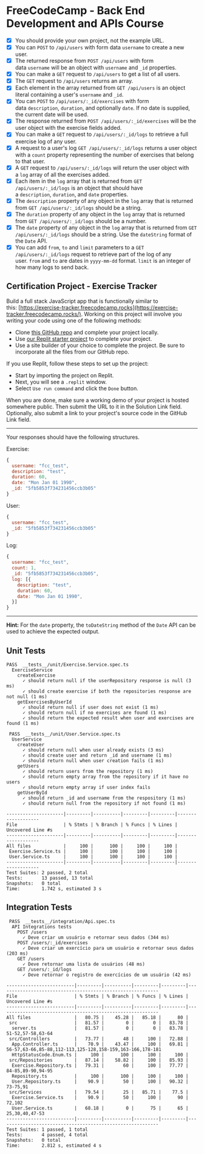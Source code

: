 # FreeCodeCamp - Back End Development and APIs Course

- [x] You should provide your own project, not the example URL.
- [x] You can `POST` to `/api/users` with form data `username` to create a new user.
- [x] The returned response from `POST /api/users` with form data `username` will be an object with `username` and `_id` properties.
- [x] You can make a `GET` request to `/api/users` to get a list of all users.
- [x] The `GET` request to `/api/users` returns an array.
- [x] Each element in the array returned from `GET /api/users` is an object literal containing a user's `username` and `_id`.
- [x] You can `POST` to `/api/users/:_id/exercises` with form data `description`, `duration`, and optionally `date`. If no date is supplied, the current date will be used.
- [x] The response returned from `POST /api/users/:_id/exercises` will be the user object with the exercise fields added.
- [x] You can make a `GET` request to `/api/users/:_id/logs` to retrieve a full exercise log of any user.
- [x] A request to a user's log `GET /api/users/:_id/logs` returns a user object with a `count` property representing the number of exercises that belong to that user.
- [x] A `GET` request to `/api/users/:_id/logs` will return the user object with a `log` array of all the exercises added.
- [x] Each item in the `log` array that is returned from `GET /api/users/:_id/logs` is an object that should have a `description`, `duration`, and `date` properties.
- [x] The `description` property of any object in the `log` array that is returned from `GET /api/users/:_id/logs` should be a string.
- [x] The `duration` property of any object in the `log` array that is returned from `GET /api/users/:_id/logs` should be a number.
- [x] The `date` property of any object in the `log` array that is returned from `GET /api/users/:_id/logs` should be a string. Use the `dateString` format of the `Date` API.
- [x] You can add `from`, `to` and `limit` parameters to a `GET /api/users/:_id/logs` request to retrieve part of the log of any user. `from` and `to` are dates in `yyyy-mm-dd` format. `limit` is an integer of how many logs to send back.

## Certification Project - Exercise Tracker

Build a full stack JavaScript app that is functionally similar to this: [https://exercise-tracker.freecodecamp.rocks](https://exercise-tracker.freecodecamp.rocks/). Working on this project will involve you writing your code using one of the following methods:

- Clone [this GitHub repo](https://github.com/freeCodeCamp/boilerplate-project-exercisetracker/) and complete your project locally.
- Use [our Replit starter project](https://replit.com/github/freeCodeCamp/boilerplate-project-exercisetracker) to complete your project.
- Use a site builder of your choice to complete the project. Be sure to incorporate all the files from our GitHub repo.

If you use Replit, follow these steps to set up the project:

- Start by importing the project on Replit.
- Next, you will see a `.replit` window.
- Select `Use run command` and click the `Done` button.

When you are done, make sure a working demo of your project is hosted somewhere public. Then submit the URL to it in the Solution Link field. Optionally, also submit a link to your project's source code in the GitHub Link field.

---

Your responses should have the following structures.

Exercise:

```js
{
  username: "fcc_test",
  description: "test",
  duration: 60,
  date: "Mon Jan 01 1990",
  _id: "5fb5853f734231456ccb3b05"
}
```

User:

```js
{
  username: "fcc_test",
  _id: "5fb5853f734231456ccb3b05"
}
```

Log:

```js
{
  username: "fcc_test",
  count: 1,
  _id: "5fb5853f734231456ccb3b05",
  log: [{
    description: "test",
    duration: 60,
    date: "Mon Jan 01 1990",
  }]
}
```

---

**Hint:** For the `date` property, the `toDateString` method of the `Date` API can be used to achieve the expected output.

## Unit Tests

```text
PASS  __tests__/unit/Exercise.Service.spec.ts
  ExerciseService
    createExercise
      ✓ should return null if the userRepository response is null (3 ms)
      ✓ should create exercise if both the repositories response are not null (1 ms)
    getExercisesByUserId
      ✓ should return null if user does not exist (1 ms)
      ✓ should return null if no exercises are found (1 ms)
      ✓ should return the expected result when user and exercises are found (1 ms)

 PASS  __tests__/unit/User.Service.spec.ts
  UserService
    createUser
      ✓ should return null when user already exists (3 ms)
      ✓ should create user and return _id and username (1 ms)
      ✓ should return null when user creation fails (1 ms)
    getUsers
      ✓ should return users from the repository (1 ms)
      ✓ should return empty array from the repository if it have no users
      ✓ should return empty array if user index fails
    getUserById
      ✓ should return _id and username from the respository (1 ms)
      ✓ should return null from the repository if not found (1 ms)

---------------------|---------|----------|---------|---------|-------------------
File                 | % Stmts | % Branch | % Funcs | % Lines | Uncovered Line #s
---------------------|---------|----------|---------|---------|-------------------
All files            |     100 |      100 |     100 |     100 |
 Exercise.Service.ts |     100 |      100 |     100 |     100 |
 User.Service.ts     |     100 |      100 |     100 |     100 |
---------------------|---------|----------|---------|---------|-------------------
Test Suites: 2 passed, 2 total
Tests:       13 passed, 13 total
Snapshots:   0 total
Time:        1.742 s, estimated 3 s
```

## Integration Tests

```text
 PASS  __tests__/integration/Api.spec.ts
  API Integrations tests
    POST /users
      ✓ Deve criar um usuário e retornar seus dados (344 ms)
    POST /users/:_id/exercises
      ✓ Deve criar um exercício para um usuário e retornar seus dados (203 ms)
    GET /users
      ✓ Deve retornar uma lista de usuários (48 ms)
    GET /users/:_id/logs
      ✓ Deve retornar o registro de exercícios de um usuário (42 ms)

-------------------------|---------|----------|---------|---------|-----------------------------------------------------------
File                     | % Stmts | % Branch | % Funcs | % Lines | Uncovered Line #s
-------------------------|---------|----------|---------|---------|-----------------------------------------------------------
All files                |   80.75 |    45.28 |   85.18 |      80 |
 src                     |   81.57 |        0 |       0 |   83.78 |
  server.ts              |   81.57 |        0 |       0 |   83.78 | 51-52,57-58,63-64
 src/Controllers         |   73.77 |       48 |     100 |   72.88 |
  App.Controller.ts      |    70.9 |    43.47 |     100 |   69.81 | 56-57,63-66,85-88,112-113,125-128,158-159,163-166,178-181
  HttpStatusCode.Enum.ts |     100 |      100 |     100 |     100 |
 src/Repositories        |   87.14 |    58.82 |     100 |   85.93 |
  Exercise.Repository.ts |   79.31 |       60 |     100 |   77.77 | 84-85,89-90,94-95
  Repository.ts          |     100 |      100 |     100 |     100 |
  User.Repository.ts     |    90.9 |       50 |     100 |   90.32 | 73-75,91
 src/Services            |   79.54 |       25 |   85.71 |    77.5 |
  Exercise.Service.ts    |    90.9 |       50 |     100 |      90 | 72,102
  User.Service.ts        |   68.18 |        0 |      75 |      65 | 25,30,40,47-53
-------------------------|---------|----------|---------|---------|-----------------------------------------------------------
Test Suites: 1 passed, 1 total
Tests:       4 passed, 4 total
Snapshots:   0 total
Time:        2.812 s, estimated 4 s
```
